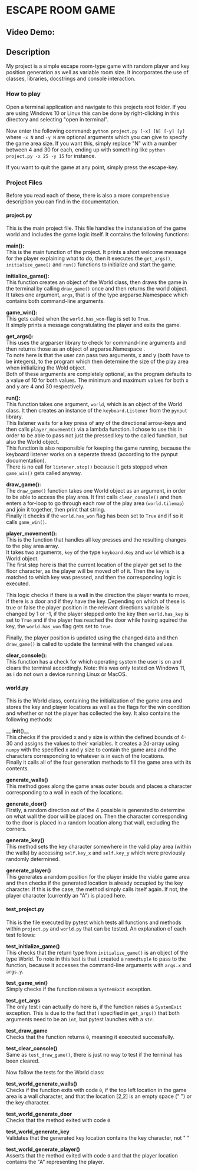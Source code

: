   # ESCAPE ROOM GAME
  ## Video Demo:  <URL HERE>
  ## Description
  My project is a simple escape room-type game with random player and key position generation as well as 
  variable room size.
  It incorporates the use of classes, libraries, docstrings and console interaction.
  



  ### How to play
  Open a terminal application and navigate to this projects root folder.
  If you are using Windows 10 or Linux this can be done by right-clicking in this directory and 
  selecting "open in terminal".

  Now enter the following command:
  `python project.py [-x] [N] [-y] [y]`
  where `-x N` and `-y N` are optional arguments which you can give to specify the game area size. 
  If you want this, simply replace "N" with a number between 4 and 30 for each, 
  ending up with something like `python project.py -x 25 -y 15` for instance.

  If you want to quit the game at any point, simply press the escape-key.




  ### Project Files
  Before you read each of these, there is also a more comprehensive description you can find in the documentation.
  
  #### __project.py__
  This is the main project file.
  This file handles the instansiation of the game world and includes the game logic itself.
  It contains the following functions:

  __main():__\
  This is the main function of the project.
  It prints a short welcome message for the player explaining what to do, then it executes the `get_args()`, 
  `initialize_game()` and `run()` functions to initialize and start the game.

  __initialize_game():__\
  This function creates an object of the World class, then draws the game in the terminal by calling `draw_game()` 
  once and then returns the world object.\
  It takes one argument, `args`, that is of the type argparse.Namespace which contains both command-line arguments.

  __game_win():__\
  This gets called when the `world.has_won`-flag is set to `True`.\
  It simply prints a message congratulating the player and exits the game.

  __get_args():__\
  This uses the argparser library to check for command-line arguments and then returns those as an object of 
  argparse.Namespace .\
  To note here is that the user can pass two arguments, x and y (both have to be integers), to the program
  which then determine the size of the play area when initializing the Wold object.\
  Both of these arguments are completely optional, as the program defaults to a value of 10 for both values.
  The minimum and maximum values for both x and y are 4 and 30 respectively.

  __run():__\
  This function takes one argument, `world`, which is an object of the World class.
  It then creates an instance of the `keyboard.Listener` from the `pynput` library.\
  This listener waits for a key press of any of the directional arrow-keys and then calls `player_movement()`
  via a lambda function. I chose to use this in order to be able to pass not just the pressed key to the called function,
  but also the World object.\
  This function is also responsible for keeping the game running, because the keyboard listener works on a seperate
  thread (according to the pynput documentation).\
  There is no call for `listener.stop()` because it gets stopped when `game_win()` gets called anyway.

  __draw_game():__\
  The `draw_game()` function takes one World object as an argument, in order to be able to access the play area.
  It first calls `clear_console()` and then enters a for-loop to go through each row of the play area (`world.tilemap`)
  and join it together, then print that string.\
  Finally it checks if the `world.has_won` flag has been set to `True` and if so it calls `game_win()`.

  __player_movement():__\
  This is the function that handles all key presses and the resulting changes to the play area array.\
  It takes two arguments, `key` of the type `keyboard.Key` and `world` which is a World object.\
  The first step here is that the current location of the player get set to the floor character, as the player will be moved off of it.
  Then the `key` is matched to which key was pressed, and then the corresponding logic is executed.

  This logic checks if there is a wall in the direction the player wants to move, if there is a door and if they have the key.
  Depending on which of these is true or false the player position in the relevant directions variable is changed by 1 or -1,
  if the player stepped onto the key then `world.has_key` is set to `True` and if the player has
  reached the door while having aquired the key, the `world.has_won` flag gets set to `True`.

  Finally, the player position is updated using the changed data and then `draw_game()` is called to update the terminal with the
  changed values.


  __clear_console():__\
  This function has a check for which operating system the user is on and clears the terminal accordingly.
  Note: this was only tested on Windows 11, as i do not own a device running Linux or MacOS.

  #### __world.py__
  This is the World class, containing the initialization of the game area and stores the key and player locations as well as
  the flags for the win condition and whether or not the player has collected the key.
  It also contains the following methods:

  __ __init__()__\
  This checks if the provided x and y size is within the defined bounds of 4-30 and assigns the values to their variables.
  It creates a 2d-array using `numpy` with the specified x and y size
  to contain the game area and the characters corresponding to whatever is in each of the locations.\
  Finally it calls all of the four generation methods to fill the game area with its contents.

  __generate_walls()__\
  This method goes along the game areas outer bouds and places a character corresponding to a wall in each of the locations.

  __generate_door()__\
  Firstly, a random direction out of the 4 possible is generated to determine on what wall the door will be placed on.
  Then the character corresponding to the door is placed in a random location along that wall, excluding the corners.

  __generate_key()__\
  This method sets the key character somewhere in the valid play area (within the walls) by accessing `self.key_x` and `self.key_y`
  which were previously randomly determined.

  __generate_player()__\
  This generates a random position for the player inside the viable game area and then checks if the generated location is already
  occupied by the key character. If this is the case, the method simply calls itself again.
  If not, the player character (currently an "A") is placed here.

  #### __test_project.py__
  This is the file executed by pytest which tests all functions and methods within `project.py` and `world.py` that can be tested.
  An explanation of each test follows:

  __test_initialize_game()__\
  This checks that the return type from `initialize_game()` is an object of the type World.
  To note in this test is that i created a `namedtuple` to pass to the function, because it accesses the command-line arguments
  with `args.x` and `args.y`.

  __test_game_win()__\
  Simply checks if the function raises a `SystemExit` exception.

  __test_get_args__\
  The only test i can actually do here is, if the function raises a `SystemExit` exception. This is due to the fact that i
  specified in `get_args()` that both arguments need to be an `int`, but pytest launches with a `str`.

  __test_draw_game__\
  Checks that the function returns `0`, meaning it executed successfully.

  __test_clear_console()__\
  Same as `test_draw_game()`, there is just no way to test if the terminal has been cleared.

  Now follow the tests for the World class:

  __test_world_generate_walls()__\
  Checks if the function exits with code `0`, if the top left location in the game area is a wall character,
  and that the location [2,2] is an empty space (" ") or the key character.

  __test_world_generate_door__\
  Checks that the method exited with code `0`

  __test_world_generate_key__\
  Validates that the generated key location contains the key character, not " "

__test_world_generate_player()__\
Asserts that the method exited with code `0` and that the player location contains the "A" representing the player.

